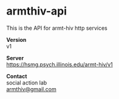 # armthiv-api

This is the API for armt-hiv http services

**Version**<br>
v1

**Server**<br>
https://hsmg.psych.illinois.edu/armt-hiv/v1

**Contact**<br>
social action lab<br>
armthiv@gmail.com
